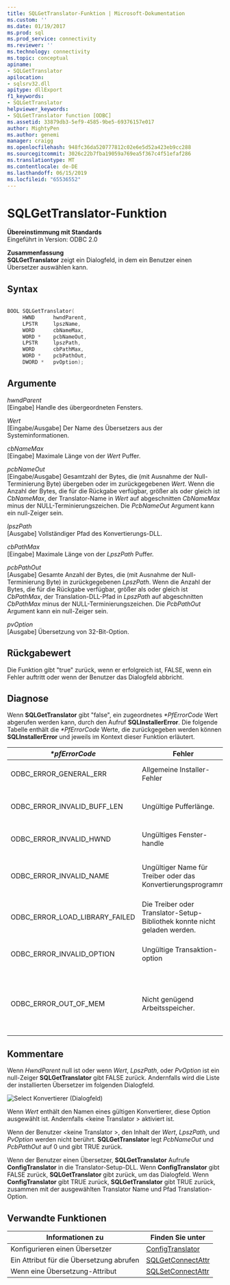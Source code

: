 ```yaml
---
title: SQLGetTranslator-Funktion | Microsoft-Dokumentation
ms.custom: ''
ms.date: 01/19/2017
ms.prod: sql
ms.prod_service: connectivity
ms.reviewer: ''
ms.technology: connectivity
ms.topic: conceptual
apiname:
- SQLGetTranslator
apilocation:
- sqlsrv32.dll
apitype: dllExport
f1_keywords:
- SQLGetTranslator
helpviewer_keywords:
- SQLGetTranslator function [ODBC]
ms.assetid: 33879db3-5ef9-4585-9be5-69376157e017
author: MightyPen
ms.author: genemi
manager: craigg
ms.openlocfilehash: 948fc36da520777812c02e6e5d52a423eb9cc288
ms.sourcegitcommit: 3026c22b7fba19059a769ea5f367c4f51efaf286
ms.translationtype: MT
ms.contentlocale: de-DE
ms.lasthandoff: 06/15/2019
ms.locfileid: "65536552"
---
```

# <a name="sqlgettranslator-function"></a>SQLGetTranslator-Funktion
**Übereinstimmung mit Standards**  
 Eingeführt in Version: ODBC 2.0  
  
 **Zusammenfassung**  
 **SQLGetTranslator** zeigt ein Dialogfeld, in dem ein Benutzer einen Übersetzer auswählen kann.  
  
## <a name="syntax"></a>Syntax  
  
```cpp  
  
BOOL SQLGetTranslator(  
     HWND      hwndParent,  
     LPSTR     lpszName,  
     WORD      cbNameMax,  
     WORD *    pcbNameOut,  
     LPSTR     lpszPath,  
     WORD      cbPathMax,  
     WORD *    pcbPathOut,  
     DWORD *   pvOption);  
```  
  
## <a name="arguments"></a>Argumente  
 *hwndParent*  
 [Eingabe] Handle des übergeordneten Fensters.  
  
 *Wert*  
 [Eingabe/Ausgabe] Der Name des Übersetzers aus der Systeminformationen.  
  
 *cbNameMax*  
 [Eingabe] Maximale Länge von der *Wert* Puffer.  
  
 *pcbNameOut*  
 [Eingabe/Ausgabe] Gesamtzahl der Bytes, die (mit Ausnahme der Null-Terminierung Byte) übergeben oder im zurückgegebenen *Wert*. Wenn die Anzahl der Bytes, die für die Rückgabe verfügbar, größer als oder gleich ist *CbNameMax*, der Translator-Name in *Wert* auf abgeschnitten *CbNameMax* minus der NULL-Terminierungszeichen. Die *PcbNameOut* Argument kann ein null-Zeiger sein.  
  
 *lpszPath*  
 [Ausgabe] Vollständiger Pfad des Konvertierungs-DLL.  
  
 *cbPathMax*  
 [Eingabe] Maximale Länge von der *LpszPath* Puffer.  
  
 *pcbPathOut*  
 [Ausgabe] Gesamte Anzahl der Bytes, die (mit Ausnahme der Null-Terminierung Byte) in zurückgegebenen *LpszPath*. Wenn die Anzahl der Bytes, die für die Rückgabe verfügbar, größer als oder gleich ist *CbPathMax*, der Translation-DLL-Pfad in *LpszPath* auf abgeschnitten *CbPathMax* minus der NULL-Terminierungszeichen. Die *PcbPathOut* Argument kann ein null-Zeiger sein.  
  
 *pvOption*  
 [Ausgabe] Übersetzung von 32-Bit-Option.  
  
## <a name="returns"></a>Rückgabewert  
 Die Funktion gibt "true" zurück, wenn er erfolgreich ist, FALSE, wenn ein Fehler auftritt oder wenn der Benutzer das Dialogfeld abbricht.  
  
## <a name="diagnostics"></a>Diagnose  
 Wenn **SQLGetTranslator** gibt "false", ein zugeordnetes  *\*PfErrorCode* Wert abgerufen werden kann, durch den Aufruf **SQLInstallerError**. Die folgende Tabelle enthält die  *\*PfErrorCode* Werte, die zurückgegeben werden können **SQLInstallerError** und jeweils im Kontext dieser Funktion erläutert.  
  
|*\*pfErrorCode*|Fehler|Description|  
|---------------------|-----------|-----------------|  
|ODBC_ERROR_GENERAL_ERR|Allgemeine Installer-Fehler|Fehler für die gab es keine bestimmte Installer-Fehlers.|  
|ODBC_ERROR_INVALID_BUFF_LEN|Ungültige Pufferlänge.|Die *CbNameMax* oder *CbPathMax* Argument war kleiner als oder gleich 0.|  
|ODBC_ERROR_INVALID_HWND|Ungültiges Fenster-handle|Die *HwndParent* Argument war ungültig oder NULL.|  
|ODBC_ERROR_INVALID_NAME|Ungültiger Name für Treiber oder das Konvertierungsprogramm|Die *Wert* Argument war ungültig. Es konnte nicht in der Registrierung gefunden werden.|  
|ODBC_ERROR_LOAD_LIBRARY_FAILED|Die Treiber oder Translator-Setup-Bibliothek konnte nicht geladen werden.|Die Translator-Bibliothek konnte nicht geladen werden.|  
|ODBC_ERROR_INVALID_OPTION|Ungültige Transaktion-option|Die *PvOption* Argument enthielt einen ungültigen Wert.|  
|ODBC_ERROR_OUT_OF_MEM|Nicht genügend Arbeitsspeicher.|Das Installationsprogramm konnte die Funktion aufgrund von unzureichendem Speicher nicht ausgeführt werden.|  
  
## <a name="comments"></a>Kommentare  
 Wenn *HwndParent* null ist oder wenn *Wert*, *LpszPath*, oder *PvOption* ist ein null-Zeiger **SQLGetTranslator** gibt FALSE zurück. Andernfalls wird die Liste der installierten Übersetzer im folgenden Dialogfeld.  
  
 ![Select Konvertierer (Dialogfeld)](../../../odbc/reference/syntax/media/ch23j.gif "CH23J")  
  
 Wenn *Wert* enthält den Namen eines gültigen Konvertierer, diese Option ausgewählt ist. Andernfalls \<keine Translator > aktiviert ist.  
  
 Wenn der Benutzer \<keine Translator >, den Inhalt der *Wert*, *LpszPath*, und *PvOption* werden nicht berührt. **SQLGetTranslator** legt *PcbNameOut* und *PcbPathOut* auf 0 und gibt TRUE zurück.  
  
 Wenn der Benutzer einen Übersetzer, **SQLGetTranslator** Aufrufe **ConfigTranslator** in die Translator-Setup-DLL. Wenn **ConfigTranslator** gibt FALSE zurück, **SQLGetTranslator** gibt zurück, um das Dialogfeld. Wenn **ConfigTranslator** gibt TRUE zurück, **SQLGetTranslator** gibt TRUE zurück, zusammen mit der ausgewählten Translator Name und Pfad Translation-Option.  
  
## <a name="related-functions"></a>Verwandte Funktionen  
  
|Informationen zu|Finden Sie unter|  
|---------------------------|---------|  
|Konfigurieren einen Übersetzer|[ConfigTranslator](../../../odbc/reference/syntax/configtranslator-function.md)|  
|Ein Attribut für die Übersetzung abrufen|[SQLGetConnectAttr](../../../odbc/reference/syntax/sqlgetconnectattr-function.md)|  
|Wenn eine Übersetzung-Attribut|[SQLSetConnectAttr](../../../odbc/reference/syntax/sqlsetconnectattr-function.md)|
